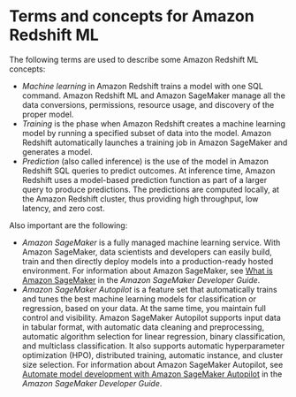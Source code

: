 # Terms and concepts for Amazon Redshift ML<a name="terminology"></a>

The following terms are used to describe some Amazon Redshift ML concepts:
+ *Machine learning* in Amazon Redshift trains a model with one SQL command\. Amazon Redshift ML and Amazon SageMaker manage all the data conversions, permissions, resource usage, and discovery of the proper model\. 
+ *Training* is the phase when Amazon Redshift creates a machine learning model by running a specified subset of data into the model\. Amazon Redshift automatically launches a training job in Amazon SageMaker and generates a model\. 
+ *Prediction* \(also called inference\) is the use of the model in Amazon Redshift SQL queries to predict outcomes\. At inference time, Amazon Redshift uses a model\-based prediction function as part of a larger query to produce predictions\. The predictions are computed locally, at the Amazon Redshift cluster, thus providing high throughput, low latency, and zero cost\.

Also important are the following:
+ *Amazon SageMaker* is a fully managed machine learning service\. With Amazon SageMaker, data scientists and developers can easily build, train and then directly deploy models into a production\-ready hosted environment\. For information about Amazon SageMaker, see [What is Amazon SageMaker](https://docs.aws.amazon.com/sagemaker/latest/dg/whatis.html) in the *Amazon SageMaker Developer Guide*\.
+ *Amazon SageMaker Autopilot* is a feature set that automatically trains and tunes the best machine learning models for classification or regression, based on your data\. At the same time, you maintain full control and visibility\. Amazon SageMaker Autopilot supports input data in tabular format, with automatic data cleaning and preprocessing, automatic algorithm selection for linear regression, binary classification, and multiclass classification\. It also supports automatic hyperparameter optimization \(HPO\), distributed training, automatic instance, and cluster size selection\. For information about Amazon SageMaker Autopilot, see [Automate model development with Amazon SageMaker Autopilot](https://docs.aws.amazon.com/sagemaker/latest/dg/autopilot-automate-model-development.html) in the *Amazon SageMaker Developer Guide*\.